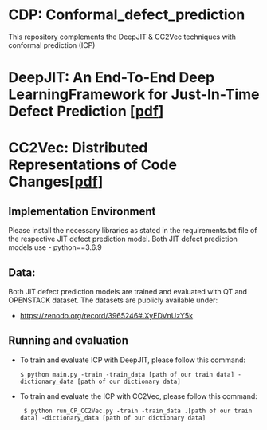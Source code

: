 # CDP: Conformal_defect_prediction

This repository complements the DeepJIT & CC2Vec techniques with conformal prediction (ICP)

# DeepJIT: An End-To-End Deep LearningFramework for Just-In-Time Defect Prediction [[pdf](https://posl.ait.kyushu-u.ac.jp/~kamei/publications/Thong_MSR2019.pdf)]
#  CC2Vec: Distributed Representations of Code Changes[[pdf](https://2020.icse-conferences.org/track/icse-2020-papers)]

## Implementation Environment

Please install the necessary libraries as stated in the requirements.txt file of the respective JIT defect prediction model.
Both JIT defect prediction models use - python==3.6.9

## Data:
Both JIT defect prediction models are trained and evaluated with QT and OPENSTACK dataset. The datasets are publicly available under:
- https://zenodo.org/record/3965246#.XyEDVnUzY5k

## Running and evaluation
      
- To train and evaluate ICP with DeepJIT, please follow this command: 

      $ python main.py -train -train_data [path of our train data] -dictionary_data [path of our dictionary data]
      
- To train and evaluate the ICP with CC2Vec, please follow this command:
      
       $ python run_CP_CC2Vec.py -train -train_data .[path of our train data] -dictionary_data [path of our dictionary data]

